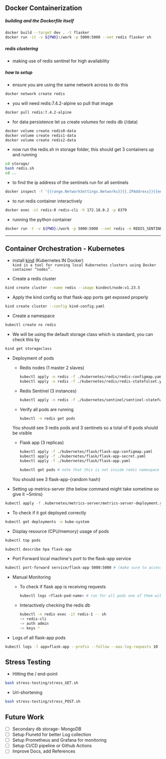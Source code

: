 ## Docker Containerization

##### building and the Dockerfile itself

```bash
docker build --target dev . -t flasker
docker run -it -v ${PWD}:/work -p 5000:5000 --net redis flasker sh
```

##### redis clustering

- making use of redis sentinel for high availability

##### how to setup

- ensure you are using the same network across to do this 
```bash
docker network create redis
```

- you will need redis:7.4.2-alpine so pull that image
```bash
docker pull redis:7.4.2-alpine
```

- for data persistence let us create volumes for redis db (/data)
```bash
docker volume create redis0-data
docker volume create redis1-data
docker volume create redis2-data
```

- now run the redis.sh in storage folder, this should get 3 containers up and running 
```bash
cd storage/
bash redis.sh
cd ..
```

- to find the ip address of the sentinels run for all sentinels
```bash
docker inspect -f '{{range.NetworkSettings.Networks}}{{.IPAddress}}{{end}}' sentinel-0
```

- to run redis container interactively 
```bash
docker exec -it redis-0 redis-cli -h 172.18.0.2 -p 6379
```

- running the python container
```bash
docker run -t -v ${PWD}:/work -p 5000:5000 --net redis -e REDIS_SENTINELS="172.18.0.5:5000, 172.18.0.6:5000, 172.18.0.7:5000" -e REDIS_MASTER="mymaster" -e REDIS_PASSWORD="admin" flasker
```

---

## Container Orchestration - Kubernetes

- install [kind](https://kind.sigs.k8s.io/) (Kubernetes IN Docker) <br>
`kind is a tool for running local Kubernetes clusters using Docker container “nodes”. `

- Create a redis cluster
```bash
kind create cluster --name redis --image kindest/node:v1.23.5
```

- Apply the kind config so that flask-app ports get exposed properly
```bash
kind create cluster --config kind-config.yaml
```

- Create a namespace 
```bash
kubectl create ns redis
```

- We will be using the default storage class which is standard, you can check this by 
```bash
kind get storageclass
```


- Deployment of pods
    - Redis nodes (1 master 2 slaves)
        ```bash
        kubectl apply -n redis -f ./kubernetes/redis/redis-configmap.yaml
        kubectl apply -n redis -f ./kubernetes/redis/redis-statefulset.yaml
        ```
    - Redis Sentinel (3 instances)
        ```bash
        kubectl apply -n redis -f ./kubernetes/sentinel/sentinel-statefulset.yaml
        ```
    - Verify all pods are running 
        ```bash
        kubectl -n redis get pods
        ```
    You should see 3 redis pods and 3 sentinels so a total of 6 pods should be visible

    - Flask app (3 replicas)
        ```bash
        kubectl apply -f ./kubernetes/flask/flask-app-configmap.yaml
        kubectl apply -f ./kubernetes/flask/flask-app-secret.yaml
        kubectl apply -f ./kubernetes/flask/flask-app.yaml
        ```
        ```bash
        kubectl get pods # note that this is not inside redis namespace
        ```
    You should see 3 flask-app-{random hash} 

- Setting up metrics-server (the below command might take sometime so give it ~5mins)
```bash
kubectl apply -f .kubernetes/metrics-server/metrics-server-deployment.yaml
```
- To check if it got deployed correctly
```bash
kubectl get deployments -n kube-system
```
- Display resource (CPU/memory) usage of pods
```bash
kubectl top pods
```
```bash
kubectl describe hpa flask-app
```

- Port Forward local machine's port to the flask-app service 
```bash
kubectl port-forward service/flask-app 5000:5000 # (make sure to access app from http://127.0.0.1:30007/)
```

- Manual Monitoring
    - To check if flask app is receiving requests
        ```bash
        kubectl logs <flask-pod-name> # run for all pods one of them will be receiving requests
        ```
    - Interactively checking the redis db 
        ```bash
        kubectl -n redis exec -it redis-1 -- sh
        -> redis-cli
        -> auth admin
        -> keys *
        ```

- Logs of all flask-app pods
```bash
kubectl logs -l app=flask-app --prefix --follow --max-log-requests 10
```
## Stress Testing 

- Hitting the / end-point
```bash
bash stress-testing/stress_GET.sh
```
- Url-shortening
```bash
bash stress-testing/stress_POST.sh
```


## Future Work
- [ ] Secondary db storage- MongoDB
- [ ] Setup Flunetd for better Log collection
- [ ] Setup Prometheus and Grafana for monitoring
- [ ] Setup CI/CD pipeline or Github Actions
- [ ] Improve Docs, add References
